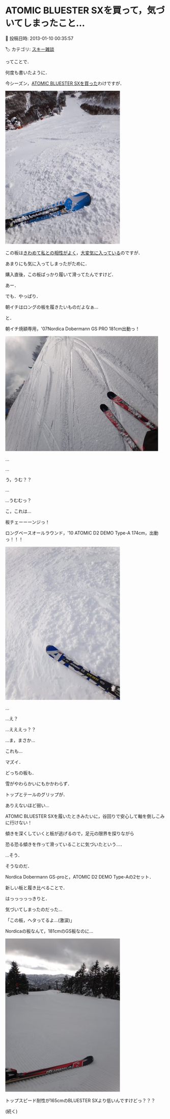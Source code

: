 # ATOMIC BLUESTER SXを買って，気づいてしまったこと…

📅 投稿日時: 2013-01-10 00:35:57

🏷️ カテゴリ: [スキー雑談](c1f9d2cb7478308da16419928ea3945e9.md)

ってことで．


何度も書いたように．


今シーズン，[ATOMIC BLUESTER SXを買った](e06ff03392356a872ae2cb4034a92b750.md)わけですが．




![c88b2bd4db5269f3d635ecca719f39bf.jpg](images/c88b2bd4db5269f3d635ecca719f39bf.jpg)




この板は[きわめて私との相性がよく](eed01cf53b09cd5f05827d8f9713e78e7.md)，[大変気に入っている](e03a9cb9f07bab79a5035e1b84db307a2.md)のですが．


あまりにも気に入ってしまったがために．


購入直後，この板ばっかり履いて滑ってたんですけど．





あー．


でも．やっぱり．


朝イチはロングの板を履きたいものだよなぁ…


と．


朝イチ焼額専用，'07Nordica Dobermann GS PRO 181cm出動っ！




![14f613b02a528d1ab35002fecfa04b81.jpg](images/14f613b02a528d1ab35002fecfa04b81.jpg)




…


…


う，うむ？？


…


…うむむっ？


こ，これは…





板チェーーーンジっ！


ロングベースオールラウンド，'10 ATOMIC D2 DEMO Type-A 174cm，出動っ！！！




![c78f3b84a22145c232a70df50f47408e.jpg](images/c78f3b84a22145c232a70df50f47408e.jpg)




…


…え？


…えええっ？？


…ま，まさか…


これも…





マズイ．


どっちの板も．


雪がやわらかいにもかかわらず．


トップとテールのグリップが．


ありえないほど弱い…


ATOMIC BLUESTER SXを履いたときみたいに，谷回りで安心して軸を倒しこみに行けない！


傾きを深くしていくと板が逃げるので，足元の限界を探りながら


恐る恐る傾きを作って滑っていることに気づいたという…．





…そう．


そうなのだ．


Nordica Dobermann GS-proと，ATOMIC D2 DEMO Type-Aの2セット．


新しい板と履き比べることで．


はっっっっっきりと．


気づいてしまったのだった…


「この板，ヘタってるよ…(激涙)」





Nordicaの板なんて，181cmのGS板なのに…




![f9097e88c89b94ebc49fce2007c309b6.jpg](images/f9097e88c89b94ebc49fce2007c309b6.jpg)




トップスピード耐性が165cmのBLUESTER SXより低いんですけどっ？？？





(続く)
